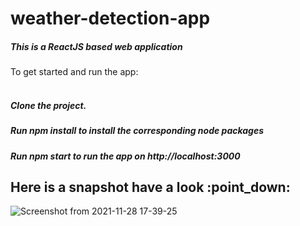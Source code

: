 # weather-detection-app
<h5>This is a ReactJS based web application</br></h5>
</h2>To get started and run the app:</br></br></h2>

<h5>Clone the project.</h5>
<h5>Run npm install to install the corresponding node packages </h5>
<h5>Run npm start to run the app on http://localhost:3000 </h5>

<h2>Here is a snapshot have a look :point_down:	</h5>

![Screenshot from 2021-11-28 17-39-25](https://user-images.githubusercontent.com/59443454/143767705-a88c6fd6-0437-4e3e-abd1-89b531e010f1.png)
